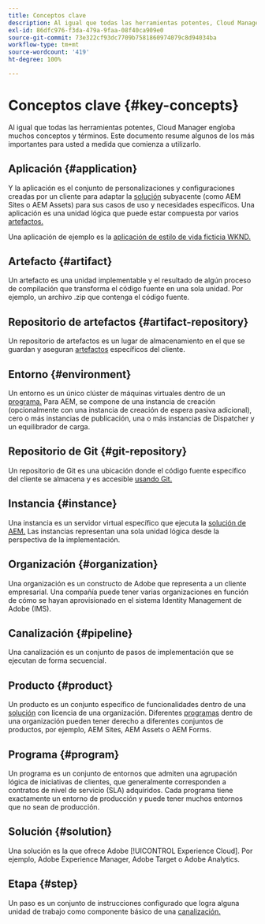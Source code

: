 ```yaml
---
title: Conceptos clave
description: Al igual que todas las herramientas potentes, Cloud Manager engloba muchos conceptos y términos. Este documento resume algunos de los más importantes para usted a medida que comienza a utilizarlo.
exl-id: 86dfc976-f3da-479a-9faa-08f40ca909e0
source-git-commit: 73e322cf93dc7709b7581860974079c8d94034ba
workflow-type: tm+mt
source-wordcount: '419'
ht-degree: 100%

---
```



# Conceptos clave {#key-concepts}

Al igual que todas las herramientas potentes, Cloud Manager engloba muchos conceptos y términos. Este documento resume algunos de los más importantes para usted a medida que comienza a utilizarlo.

## Aplicación {#application}

Y la aplicación es el conjunto de personalizaciones y configuraciones creadas por un cliente para adaptar la [solución](#solution) subyacente (como AEM Sites o AEM Assets) para sus casos de uso y necesidades específicos. Una aplicación es una unidad lógica que puede estar compuesta por varios [artefactos.](#artifact)

Una aplicación de ejemplo es la [aplicación de estilo de vida ficticia WKND.](https://experienceleague.adobe.com/docs/experience-manager-learn/getting-started-wknd-tutorial-develop/overview.html?lang=es)

## Artefacto {#artifact}

Un artefacto es una unidad implementable y el resultado de algún proceso de compilación que transforma el código fuente en una sola unidad. Por ejemplo, un archivo .zip que contenga el código fuente.

## Repositorio de artefactos {#artifact-repository}

Un repositorio de artefactos es un lugar de almacenamiento en el que se guardan y aseguran [artefactos](#artifact) específicos del cliente.

## Entorno {#environment}

Un entorno es un único clúster de máquinas virtuales dentro de un [programa.](#program) Para AEM, se compone de una instancia de creación (opcionalmente con una instancia de creación de espera pasiva adicional), cero o más instancias de publicación, una o más instancias de Dispatcher y un equilibrador de carga.

## Repositorio de Git {#git-repository}

Un repositorio de Git es una ubicación donde el código fuente específico del cliente se almacena y es accesible [usando Git.](https://git-scm.com)

## Instancia {#instance}

Una instancia es un servidor virtual específico que ejecuta la [solución de AEM.](#solution) Las instancias representan una sola unidad lógica desde la perspectiva de la implementación.

## Organización {#organization}

Una organización es un constructo de Adobe que representa a un cliente empresarial. Una compañía puede tener varias organizaciones en función de cómo se hayan aprovisionado en el sistema Identity Management de Adobe (IMS).

## Canalización {#pipeline}

Una canalización es un conjunto de pasos de implementación que se ejecutan de forma secuencial.

## Producto {#product}

Un producto es un conjunto específico de funcionalidades dentro de una [solución](#solution) con licencia de una organización. Diferentes [programas](#program) dentro de una organización pueden tener derecho a diferentes conjuntos de productos, por ejemplo, AEM Sites, AEM Assets o AEM Forms.

## Programa {#program}

Un programa es un conjunto de entornos que admiten una agrupación lógica de iniciativas de clientes, que generalmente corresponden a contratos de nivel de servicio (SLA) adquiridos. Cada programa tiene exactamente un entorno de producción y puede tener muchos entornos que no sean de producción.

## Solución {#solution}

Una solución es la que ofrece Adobe [!UICONTROL Experience Cloud]. Por ejemplo, Adobe Experience Manager, Adobe Target o Adobe Analytics.

## Etapa {#step}

Un paso es un conjunto de instrucciones configurado que logra alguna unidad de trabajo como componente básico de una [canalización.](#pipeline)
